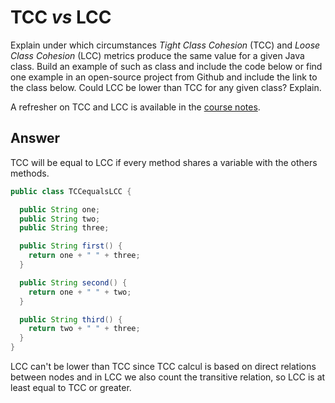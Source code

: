 # TCC *vs* LCC

Explain under which circumstances *Tight Class Cohesion* (TCC) and *Loose Class Cohesion* (LCC) metrics produce the same value for a given Java class. Build an example of such as class and include the code below or find one example in an open-source project from Github and include the link to the class below. Could LCC be lower than TCC for any given class? Explain.

A refresher on TCC and LCC is available in the [course notes](https://oscarlvp.github.io/vandv-classes/#cohesion-graph).

## Answer

TCC will be equal to LCC if every method shares a variable with the others methods.

```java
public class TCCequalsLCC {

  public String one;
  public String two;
  public String three;

  public String first() {
    return one + " " + three;
  }

  public String second() {
    return one + " " + two;
  }

  public String third() {
    return two + " " + three;
  }
}
```

LCC can't be lower than TCC since TCC calcul is based on direct relations between nodes and in LCC we also count the transitive relation, so LCC is at least  equal to TCC or greater.
